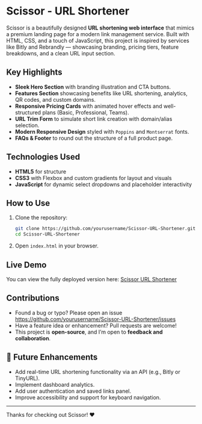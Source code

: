 # Scissor - URL Shortener

Scissor is a beautifully designed **URL shortening web interface** that mimics a premium landing page for a modern link management service. Built with HTML, CSS, and a touch of JavaScript, this project is inspired by services like Bitly and Rebrandly — showcasing branding, pricing tiers, feature breakdowns, and a clean URL input section.

## Key Highlights
- **Sleek Hero Section** with branding illustration and CTA buttons.
- **Features Section** showcasing benefits like URL shortening, analytics, QR codes, and custom domains.
- **Responsive Pricing Cards** with animated hover effects and well-structured plans (Basic, Professional, Teams).
- **URL Trim Form** to simulate short link creation with domain/alias selection.
- **Modern Responsive Design** styled with `Poppins` and `Montserrat` fonts.
- **FAQs & Footer** to round out the structure of a full product page.

## Technologies Used
- **HTML5** for structure
- **CSS3** with Flexbox and custom gradients for layout and visuals
- **JavaScript** for dynamic select dropdowns and placeholder interactivity

## How to Use
1. Clone the repository:
   ```bash
   git clone https://github.com/yourusername/Scissor-URL-Shortener.git
   cd Scissor-URL-Shortener
   ```
2. Open `index.html` in your browser.

## Live Demo
You can view the fully deployed version here: [Scissor URL Shortener](https://chrisroland.github.io/Scissor-URL-Shortener/)

## Contributions
- Found a bug or typo? Please open an issue https://github.com/yourusername/Scissor-URL-Shortener/issues
- Have a feature idea or enhancement? Pull requests are welcome!
- This project is **open-source**, and I’m open to **feedback and collaboration**.

## 🔮 Future Enhancements
- Add real-time URL shortening functionality via an API (e.g., Bitly or TinyURL).
- Implement dashboard analytics.
- Add user authentication and saved links panel.
- Improve accessibility and support for keyboard navigation.

---

Thanks for checking out Scissor! ❤️